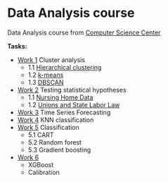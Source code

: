 # Data Analysis course
Data Analysis course from [Computer Science Center](https://my.compscicenter.ru)

**Tasks:**
- [Work 1](https://github.com/Feodoros/CSC-DataAnalysis/blob/main/Work1/task.pdf) Cluster analysis 
  - 1.1 [Hierarchical clustering](https://github.com/Feodoros/CSC-DataAnalysis/blob/main/Work1/hierarchical_clustering.ipynb)   
  - 1.2 [k-means](https://github.com/Feodoros/CSC-DataAnalysis/blob/main/Work1/k-means.ipynb)
  - 1.3 [DBSCAN](https://github.com/Feodoros/CSC-DataAnalysis/blob/main/Work1/dbscan.ipynb)
- [Work 2](https://github.com/Feodoros/CSC-DataAnalysis/blob/main/Work2/task.pdf) Testing statistical hypotheses
  - 1.1 [Nursing Home Data](https://github.com/Feodoros/CSC-DataAnalysis/blob/main/Work2/statistical_hypotheses.ipynb)
  - 1.2 [Unions and State Labor Law](https://github.com/Feodoros/CSC-DataAnalysis/blob/main/Work2/statistical_hypotheses.ipynb)
- [Work 3](https://github.com/Feodoros/CSC-DataAnalysis/blob/main/Work3/time_series.ipynb) Time Series Forecasting
- [Work 4](https://github.com/Feodoros/CSC-DataAnalysis/blob/main/Work4/knn.ipynb) KNN classification
- [Work 5](https://github.com/Feodoros/CSC-DataAnalysis/blob/main/Work5/classification_trees.ipynb) Classification
  - 5.1 CART
  - 5.2 Random forest
  - 5.3 Gradient boosting
- [Work 6](https://github.com/Feodoros/CSC-DataAnalysis/blob/main/Work6/XGBoost.ipynb)
  - XGBoost
  - Calibration  

